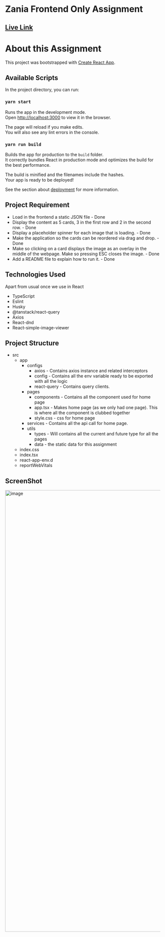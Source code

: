 # Zania Frontend Only Assignment

## [Live Link](https://silver-vacherin.netlify.app/)

# About this Assignment

This project was bootstrapped with [Create React App](https://github.com/facebook/create-react-app).

## Available Scripts

In the project directory, you can run:

### `yarn start`

Runs the app in the development mode.\
Open [http://localhost:3000](http://localhost:3000) to view it in the browser.

The page will reload if you make edits.\
You will also see any lint errors in the console.

### `yarn run build`

Builds the app for production to the `build` folder.\
It correctly bundles React in production mode and optimizes the build for the best performance.

The build is minified and the filenames include the hashes.\
Your app is ready to be deployed!

See the section about [deployment](https://facebook.github.io/create-react-app/docs/deployment) for
more information.

## Project Requirement

- Load in the frontend a static JSON file - Done
- Display the content as 5 cards, 3 in the first row and 2 in the second row. - Done
- Display a placeholder spinner for each image that is loading. - Done
- Make the application so the cards can be reordered via drag and drop. - Done
- Make so clicking on a card displays the image as an overlay in the middle of the webpage. Make so
  pressing ESC closes the image. - Done
- Add a README file to explain how to run it. - Done

## Technologies Used

Apart from usual once we use in React

- TypeScript
- Eslint
- Husky
- @tanstack/react-query
- Axios
- React-dnd
- React-simple-image-viewer

## Project Structure

- src
  - app
    - configs
      - axios - Contains axios instance and related interceptors
      - config - Contains all the env variable ready to be exported with all the logic
      - react-query - Contains query clients.
    - pages
      - components - Contains all the component used for home page
      - app.tsx - Makes home page (as we only had one page). This is where all the component is
        clubbed together
      - style.css - css for home page
    - services - Contains all the api call for home page.
    - utils
      - types - Will contains all the current and future type for all the pages
      - data - the static data for this assignment
  - index.css
  - index.tsx
  - react-app-env.d
  - reportWebVitals

## ScreenShot

<img width="1428" alt="image" src="https://github.com/user-attachments/assets/06ad808f-fe41-4dc0-bce0-11c6cb7ecf08">
